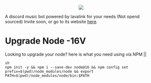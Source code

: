 <center><img src="https://capsule-render.vercel.app/api?type=waving&color=gradient&height=200&section=header&text=Effy&fontSize=80&fontAlignY=35&animation=twinkling&fontColor=gradient" /></center>


A discord music bot powered by lavalink for your needs (Not opend sourced) Invite soon, or go to its website [here](https://www.bedsradio.ml).

# Upgrade Node -16V

Looking to upgrade your node? here is what you need using via NPM ||
```
sh
npm init -y && npm i --save-dev node@16 && npm config set prefix=$(pwd)/node_modules/node && export PATH=$(pwd)/node_modules/node/bin:$PATH
```
